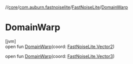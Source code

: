 //[core](../../../index.md)/[com.auburn.fastnoiselite](../index.md)/[FastNoiseLite](index.md)/[DomainWarp](-domain-warp.md)

# DomainWarp

[jvm]\
open fun [DomainWarp](-domain-warp.md)(coord: [FastNoiseLite.Vector2](-vector2/index.md))

open fun [DomainWarp](-domain-warp.md)(coord: [FastNoiseLite.Vector3](-vector3/index.md))
